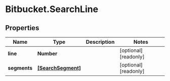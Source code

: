 # Bitbucket.SearchLine

## Properties

Name | Type | Description | Notes
------------ | ------------- | ------------- | -------------
**line** | **Number** |  | [optional] [readonly] 
**segments** | [**[SearchSegment]**](SearchSegment.md) |  | [optional] [readonly] 


